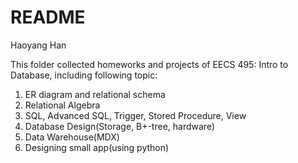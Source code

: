 # README

Haoyang Han

This folder collected homeworks and projects of EECS 495: Intro to Database, including following topic:

1. ER diagram and relational schema
2. Relational Algebra
3. SQL, Advanced SQL, Trigger, Stored Procedure, View
4. Database Design(Storage, B+-tree, hardware)
5. Data Warehouse(MDX)
6. Designing small app(using python)